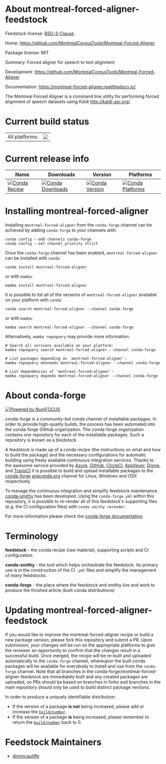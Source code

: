 About montreal-forced-aligner-feedstock
=======================================

Feedstock license: [BSD-3-Clause](https://github.com/conda-forge/montreal-forced-aligner-feedstock/blob/main/LICENSE.txt)

Home: https://github.com/MontrealCorpusTools/Montreal-Forced-Aligner

Package license: MIT

Summary: Forced aligner for speech to text alignment

Development: https://github.com/MontrealCorpusTools/Montreal-Forced-Aligner

Documentation: https://montreal-forced-aligner.readthedocs.io/

The Montreal Forced Aligner is a command line utility for performing forced alignment of speech datasets using
Kaldi <http://kaldi-asr.org/>.


Current build status
====================


<table><tr><td>All platforms:</td>
    <td>
      <a href="https://dev.azure.com/conda-forge/feedstock-builds/_build/latest?definitionId=14482&branchName=main">
        <img src="https://dev.azure.com/conda-forge/feedstock-builds/_apis/build/status/montreal-forced-aligner-feedstock?branchName=main">
      </a>
    </td>
  </tr>
</table>

Current release info
====================

| Name | Downloads | Version | Platforms |
| --- | --- | --- | --- |
| [![Conda Recipe](https://img.shields.io/badge/recipe-montreal--forced--aligner-green.svg)](https://anaconda.org/conda-forge/montreal-forced-aligner) | [![Conda Downloads](https://img.shields.io/conda/dn/conda-forge/montreal-forced-aligner.svg)](https://anaconda.org/conda-forge/montreal-forced-aligner) | [![Conda Version](https://img.shields.io/conda/vn/conda-forge/montreal-forced-aligner.svg)](https://anaconda.org/conda-forge/montreal-forced-aligner) | [![Conda Platforms](https://img.shields.io/conda/pn/conda-forge/montreal-forced-aligner.svg)](https://anaconda.org/conda-forge/montreal-forced-aligner) |

Installing montreal-forced-aligner
==================================

Installing `montreal-forced-aligner` from the `conda-forge` channel can be achieved by adding `conda-forge` to your channels with:

```
conda config --add channels conda-forge
conda config --set channel_priority strict
```

Once the `conda-forge` channel has been enabled, `montreal-forced-aligner` can be installed with `conda`:

```
conda install montreal-forced-aligner
```

or with `mamba`:

```
mamba install montreal-forced-aligner
```

It is possible to list all of the versions of `montreal-forced-aligner` available on your platform with `conda`:

```
conda search montreal-forced-aligner --channel conda-forge
```

or with `mamba`:

```
mamba search montreal-forced-aligner --channel conda-forge
```

Alternatively, `mamba repoquery` may provide more information:

```
# Search all versions available on your platform:
mamba repoquery search montreal-forced-aligner --channel conda-forge

# List packages depending on `montreal-forced-aligner`:
mamba repoquery whoneeds montreal-forced-aligner --channel conda-forge

# List dependencies of `montreal-forced-aligner`:
mamba repoquery depends montreal-forced-aligner --channel conda-forge
```


About conda-forge
=================

[![Powered by
NumFOCUS](https://img.shields.io/badge/powered%20by-NumFOCUS-orange.svg?style=flat&colorA=E1523D&colorB=007D8A)](https://numfocus.org)

conda-forge is a community-led conda channel of installable packages.
In order to provide high-quality builds, the process has been automated into the
conda-forge GitHub organization. The conda-forge organization contains one repository
for each of the installable packages. Such a repository is known as a *feedstock*.

A feedstock is made up of a conda recipe (the instructions on what and how to build
the package) and the necessary configurations for automatic building using freely
available continuous integration services. Thanks to the awesome service provided by
[Azure](https://azure.microsoft.com/en-us/services/devops/), [GitHub](https://github.com/),
[CircleCI](https://circleci.com/), [AppVeyor](https://www.appveyor.com/),
[Drone](https://cloud.drone.io/welcome), and [TravisCI](https://travis-ci.com/)
it is possible to build and upload installable packages to the
[conda-forge](https://anaconda.org/conda-forge) [anaconda.org](https://anaconda.org/)
channel for Linux, Windows and OSX respectively.

To manage the continuous integration and simplify feedstock maintenance
[conda-smithy](https://github.com/conda-forge/conda-smithy) has been developed.
Using the ``conda-forge.yml`` within this repository, it is possible to re-render all of
this feedstock's supporting files (e.g. the CI configuration files) with ``conda smithy rerender``.

For more information please check the [conda-forge documentation](https://conda-forge.org/docs/).

Terminology
===========

**feedstock** - the conda recipe (raw material), supporting scripts and CI configuration.

**conda-smithy** - the tool which helps orchestrate the feedstock.
                   Its primary use is in the construction of the CI ``.yml`` files
                   and simplify the management of *many* feedstocks.

**conda-forge** - the place where the feedstock and smithy live and work to
                  produce the finished article (built conda distributions)


Updating montreal-forced-aligner-feedstock
==========================================

If you would like to improve the montreal-forced-aligner recipe or build a new
package version, please fork this repository and submit a PR. Upon submission,
your changes will be run on the appropriate platforms to give the reviewer an
opportunity to confirm that the changes result in a successful build. Once
merged, the recipe will be re-built and uploaded automatically to the
`conda-forge` channel, whereupon the built conda packages will be available for
everybody to install and use from the `conda-forge` channel.
Note that all branches in the conda-forge/montreal-forced-aligner-feedstock are
immediately built and any created packages are uploaded, so PRs should be based
on branches in forks and branches in the main repository should only be used to
build distinct package versions.

In order to produce a uniquely identifiable distribution:
 * If the version of a package **is not** being increased, please add or increase
   the [``build/number``](https://docs.conda.io/projects/conda-build/en/latest/resources/define-metadata.html#build-number-and-string).
 * If the version of a package **is** being increased, please remember to return
   the [``build/number``](https://docs.conda.io/projects/conda-build/en/latest/resources/define-metadata.html#build-number-and-string)
   back to 0.

Feedstock Maintainers
=====================

* [@mmcauliffe](https://github.com/mmcauliffe/)


<!-- dummy commit to enable rerendering -->

